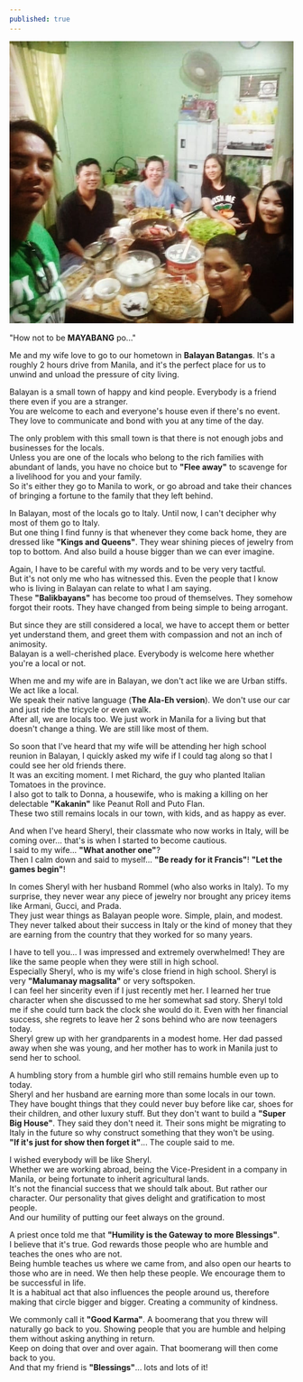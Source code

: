 ```yaml
---
published: true
---
```

![Classmate](/images/Humility.jpg)

"How not to be **MAYABANG** po..."

Me and my wife love to go to our hometown in **Balayan Batangas**. It's a roughly 2 hours drive from Manila, and it's the perfect place for us to unwind and unload the pressure of city living.

Balayan is a small town of happy and kind people. Everybody is a friend there even if you are a stranger.   
You are welcome to each and everyone's house even if there's no event. They love to communicate and bond with you at any time of the day. 

The only problem with this small town is that there is not enough jobs and businesses for the locals.   
Unless you are one of the locals who belong to the rich families with abundant of lands, you have no choice but to **"Flee away"** to scavenge for a livelihood for you and your family.   
So it's either they go to Manila to work, or go abroad and take their chances of bringing a fortune to the family that they left behind. 

In Balayan, most of the locals go to Italy. Until now, I can't decipher why most of them go to Italy.   
But one thing I find funny is that whenever they come back home, they are dressed like **"Kings and Queens"**. 
They wear shining pieces of jewelry from top to bottom. And also build a house bigger than we can ever imagine.

Again, I have to be careful with my words and to be very very tactful.   
But it's not only me who has witnessed this. Even the people that I know who is living in Balayan can relate to what I am saying.   
These **"Balikbayans"** has become too proud of themselves. They somehow forgot their roots. They have changed from being simple to being arrogant.

But since they are still considered a local, we have to accept them or better yet understand them, and greet them with compassion and not an inch of animosity.   
Balayan is a well-cherished place. Everybody is welcome here whether you're a local or not.

When me and my wife are in Balayan, we don't act like we are Urban stiffs. 
We act like a local.   
We speak their native language (**The Ala-Eh version**). 
We don't use our car and just ride the tricycle or even walk.   
After all, we are locals too. We just work in Manila for a living but that doesn't change a thing. We are still like most of them.

So soon that I've heard that my wife will be attending her high school reunion in Balayan, I quickly asked my wife if I could tag along so that I could see her old friends there.   
It was an exciting moment. I met Richard, the guy who planted Italian Tomatoes in the province.   
I also got to talk to Donna, a housewife, who is making a killing on her delectable **"Kakanin"** like Peanut Roll and Puto Flan.   
These two still remains locals in our town, with kids, and as happy as ever.

And when I've heard Sheryl, their classmate who now works in Italy, will be coming over... that's is when I started to become cautious.   
I said to my wife... **"What another one"**?   
Then I calm down and said to myself... **"Be ready for it Francis"**! **"Let the games begin"**!

In comes Sheryl with her husband Rommel (who also works in Italy). 
To my surprise, they never wear any piece of jewelry nor brought any pricey items like Armani, Gucci, and Prada.   
They just wear things as Balayan people wore. Simple, plain, and modest. 
They never talked about their success in Italy or the kind of money that they are earning from the country that they worked for so many years.

I have to tell you... I was impressed and extremely overwhelmed! 
They are like the same people when they were still in high school.   
Especially Sheryl, who is my wife's close friend in high school. Sheryl is very **"Malumanay magsalita"** or very softspoken.   
I can feel her sincerity even if I just recently met her. I learned her true character when she discussed to me her somewhat sad story.
Sheryl told me if she could turn back the clock she would do it. 
Even with her financial success, she regrets to leave her 2 sons behind who are now teenagers today.  
Sheryl grew up with her grandparents in a modest home. Her dad passed away when she was young, and her mother has to work in Manila just to send her to school.

A humbling story from a humble girl who still remains humble even up to today.   
Sheryl and her husband are earning more than some locals in our town. They have bought things that they could never buy before like car, shoes for their children, and other luxury stuff. 
But they don't want to build a **"Super Big House"**. 
They said they don't need it. Their sons might be migrating to Italy in the future so why construct something that they won't be using.   
**"If it's just for show then forget it"**... The couple said to me.

I wished everybody will be like Sheryl.   
Whether we are working abroad, being the Vice-President in a company in Manila, or being fortunate to inherit agricultural lands.   
It's not the financial success that we should talk about. But rather our character. Our personality that gives delight and gratification to most people.   
And our humility of putting our feet always on the ground.

A priest once told me that **"Humility is the Gateway to more Blessings"**.   
I believe that it's true. God rewards those people who are humble and teaches the ones who are not.   
Being humble teaches us where we came from, and also open our hearts to those who are in need. 
We then help these people. We encourage them to be successful in life.   
It is a habitual act that also influences the people around us, therefore making that circle bigger and bigger. Creating a community of kindness.

We commonly call it **"Good Karma"**. A boomerang that you threw will naturally go back to you. Showing people that you are humble and helping them without asking anything in return.   
Keep on doing that over and over again. That boomerang will then come back to you.   
And that my friend is **"Blessings"**... lots and lots of it!



 

